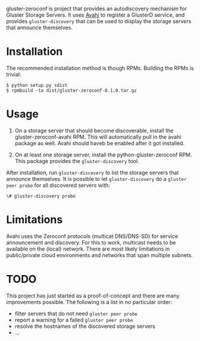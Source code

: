 gluster-zeroconf is project that provides an autodiscovery mechanism for
Gluster Storage Servers. It uses [Avahi](http://www.avahi.org/) to register a
GlusterD service, and provides `gluster-discovery` that can be used to display
the storage servers that announce themselves.


# Installation

The recommended installation method is though RPMs. Building the RPMs is
trivial:

    $ python setup.py sdist
    $ rpmbuild -ta dist/gluster-zeroconf-0.1.0.tar.gz


# Usage

1. On a storage server that should become discoverable, install the
   gluster-zeroconf-avahi RPM. This will automatically pull in the avahi
   package as well. Avahi should haveb be enabled after it got installed.

2. On at least one storage server, install the python-gluster-zeroconf RPM.
   This package provides the `gluster-discovery` tool.

After installation, run `gluster-discovery` to list the storage servers that
announce themselves. It is possible to let `gluster-discovery` do a `gluster
peer probe` for all discovered servers with:

    \# gluster-discovery probe


# Limitations

Avahi uses the Zeroconf protocols (multicat DNS/DNS-SD) for service
announcement and discovery. For this to work, multicast needs to be available
on the (local) network. There are most likely limitations in public/private
cloud environments and networks that span multiple subnets.


# TODO

This project has just started as a proof-of-concept and there are many
improvements possible. The following is a list in no particular order:

- filter servers that do not need `gluster peer probe`
- report a warning for a failed `gluster peer probe`
- resolve the hostnames of the discovered storage servers
- ... 
